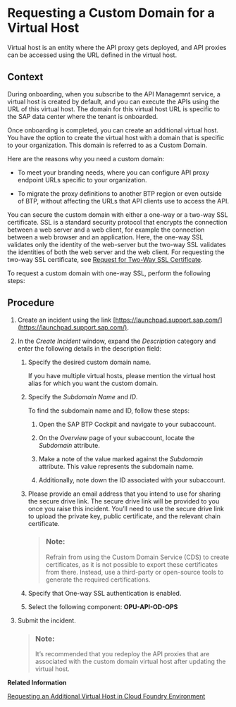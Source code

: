 <!-- loio6b9e5a3430b84fecaac1c994fff6c3ee -->

# Requesting a Custom Domain for a Virtual Host

Virtual host is an entity where the API proxy gets deployed, and API proxies can be accessed using the URL defined in the virtual host.



<a name="loio6b9e5a3430b84fecaac1c994fff6c3ee__context_tcd_t2b_yyb"/>

## Context

During onboarding, when you subscribe to the API Managemnt service, a virtual host is created by default, and you can execute the APIs using the URL of this virtual host. The domain for this virtual host URL is specific to the SAP data center where the tenant is onboarded.

Once onboarding is completed, you can create an additional virtual host. You have the option to create the virtual host with a domain that is specific to your organization. This domain is referred to as a Custom Domain.

Here are the reasons why you need a custom domain:

-   To meet your branding needs, where you can configure API proxy endpoint URLs specific to your organization.

-   To migrate the proxy definitions to another BTP region or even outside of BTP, without affecting the URLs that API clients use to access the API.


You can secure the custom domain with either a one-way or a two-way SSL certificate. SSL is a standard security protocol that encrypts the connection between a web server and a web client, for example the connection between a web browser and an application. Here, the one-way SSL validates only the identity of the web-server but the two-way SSL validates the identities of both the web server and the web client. For requesting the two-way SSL certificate, see [Request for Two-Way SSL Certificate](request-for-two-way-ssl-certificate-9faf7ce.md).

To request a custom domain with one-way SSL, perform the following steps:



## Procedure

1.  Create an incident using the link [https://launchpad.support.sap.com/](https://launchpad.support.sap.com/).

2.  In the *Create Incident* window, expand the *Description* category and enter the following details in the description field:

    1.  Specify the desired custom domain name.

        If you have multiple virtual hosts, please mention the virtual host alias for which you want the custom domain.

    2.  Specify the *Subdomain Name* and *ID*.

        To find the subdomain name and ID, follow these steps:

        1.  Open the SAP BTP Cockpit and navigate to your subaccount.

        2.  On the *Overview* page of your subaccount, locate the *Subdomain* attribute.
        3.  Make a note of the value marked against the *Subdomain* attribute. This value represents the subdomain name.
        4.  Additionally, note down the ID associated with your subaccount.

    3.  Please provide an email address that you intend to use for sharing the secure drive link. The secure drive link will be provided to you once you raise this incident. You’ll need to use the secure drive link to upload the private key, public certificate, and the relevant chain certificate.

        > ### Note:  
        > Refrain from using the Custom Domain Service \(CDS\) to create certificates, as it is not possible to export these certificates from there. Instead, use a third-party or open-source tools to generate the required certifications.

    4.  Specify that One-way SSL authentication is enabled.

    5.  Select the following component: **OPU-API-OD-OPS**


3.  Submit the incident.

    > ### Note:  
    > It’s recommended that you redeploy the API proxies that are associated with the custom domain virtual host after updating the virtual host.


**Related Information**  


[Requesting an Additional Virtual Host in Cloud Foundry Environment](requesting-an-additional-virtual-host-in-cloud-foundry-environment-a7b91e5.md "Create a new virtual host or update an alias for an existing virtual host in the Cloud Foundry environment.")


